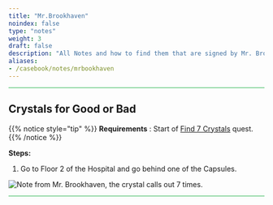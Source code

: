 ```yaml
---
title: "Mr.Brookhaven"
noindex: false
type: "notes"
weight: 3
draft: false
description: "All Notes and how to find them that are signed by Mr. Brookhaven."
aliases:
- /casebook/notes/mrbookhaven
---
```





<hr style="background-color: #28b44c" size=8>

## Crystals for Good or Bad

{{% notice style="tip" %}}
**Requirements** : Start of [Find 7 Crystals](/lore/quests/find_7_crystals) quest.
{{% /notice %}}

**Steps:**

1. Go to Floor 2 of the Hospital and go behind one of the Capsules.

![Note from Mr. Brookhaven, the crystal calls out 7 times.](/images/bh/mrbrookhaven_crystals_notes.png) 

<hr style="background-color: #28b44c" size=8>